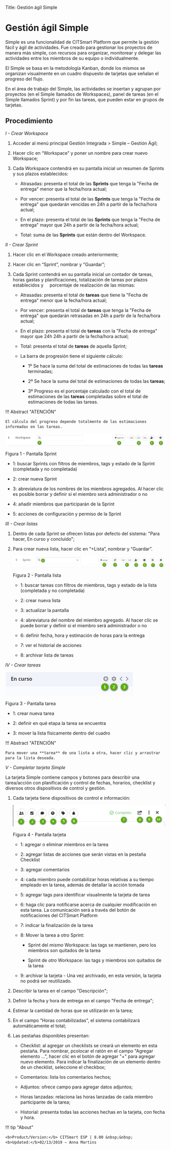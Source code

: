 Title: Gestión ágil Simple

# Gestión ágil Simple


Simple es una funcionalidad de CITSmart Platform que permite la gestión fácil
y ágil de actividades. Fue creado para gestionar los proyectos de manera
más simple, con recursos para organizar, monitorear y delegar las actividades
entre los miembros de su equipo o individualmente.

El Simple se basa en la metodología Kanban, donde los mismos se organizan
visualmente en un cuadro dispuesto de tarjetas que señalan el progreso del flujo.

En el área de trabajo del Simple, las actividades se insertan y agrupan por
proyectos (en el Simple llamados de Workspaces), panel de tareas (en el Simple
llamados Sprint) y por fin las tareas, que pueden estar en grupos de tarjetas.

Procedimiento
------------

*I - Crear Workspace*

1.  Acceder al menú principal Gestión Integrada \>
    Simple – Gestión Ágil;

2.  Hacer clic en “Workspace” y poner un nombre para crear nuevo Workspace;

3.  Cada Workspace contendrá en su pantalla inicial un resumen de Sprints y sus plazos establecidos:

    -   Atrasadas: presenta el total de las **Sprints** que tenga la "Fecha de entrega" menor que la fecha/hora actual;

    -   Por vencer: presenta el total de las **Sprints** que tenga la "Fecha de entrega" que quedarán vencidas en 24h a partir de la fecha/hora actual;

    -   En el plazo: presenta el total de las **Sprints** que tenga la "Fecha de entrega" mayor que 24h a partir de la fecha/hora actual;

    -   Total: suma de las **Sprints** que están dentro del Workspace.


*II - Crear Sprint*

1.  Hacer clic en el Workspace creado anteriormente;

2.  Hacer clic en “Sprint”, nombrar y "Guardar”;

3.  Cada Sprint contendrá en su pantalla inicial un contador de tareas, horas gastas y planificaciones, totalización de tareas por plazos establecidos y
    porcentaje de realización de las mismas:

    -   Atrasadas: presenta el total de **tareas** que tiene la "Fecha de entrega" menor que la fecha/hora actual;

    -   Por vencer: presenta el total de **tareas** que tenga la "Fecha de entrega" que quedarán retrasadas en 24h a partir de la               fecha/hora actual;

    -   En el plazo: presenta el total de **tareas** con la "Fecha de entrega" mayor que 24h
        24h a partir de la fecha/hora actual;

    -   Total: presenta el total de **tareas** de aquella Sprint;

    -   La barra de progresión tiene el siguiente cálculo:

        -   1º Se hace la suma del total de estimaciones de todas las **tareas** terminadas;

        -   2º Se hace la suma del total de estimaciones de todas las **tareas**;

        -   3º Progreso es el porcentaje calculado con el total de estimaciones de las **tareas** completadas sobre el total de                     estimaciones de todas las tareas.

!!! Abstract "ATENCIÓN"

    El cálculo del progreso depende totalmente de las estimaciones informadas en las tareas.


![pantalla sprint](images/figure-1-simple.png)
    
Figura 1 - Pantalla Sprint


   -   1: buscar Sprints con filtros de miembros, tags y estado de la Sprint (completada y no completada)

   -   2: crear nueva Sprint

   -   3: abreviatura de los nombres de los miembros agregados. Al hacer clic es posible borrar y definir si el miembro será administrador o no

   -   4: añadir miembros que participarán de la Sprint

   -   5: acciones de configuración y permiso de la Sprint


*III - Crear listas*

1.  Dentro de cada Sprint se ofrecen listas por defecto del sistema: "Para hacer, En curso y concluido";

2.  Para crear nueva lista, hacer clic en “+Lista”, nombrar y “Guardar”.

    ![pantalla lista](images/figure-2-simple.png)
    
    Figura 2 - Pantalla lista


    -   1: buscar tareas con filtros de miembros, tags y estado de la lista (completada y no completada)

    -   2: crear nueva lista

    -   3: actualizar la pantalla

    -   4: abreviatura del nombre del miembro agregado. Al hacer clic se puede borrar y definir si el miembro será administrador o no

    -   6: definir fecha, hora y estimación de horas para la entrega

    -   7: ver el historial de acciones

    -   8: archivar lista de tareas

*IV - Crear tareas*

   ![pantalla tarea](images/figure-3-simple.png)
    
   Figura 3 - Pantalla tarea


   -   1: crear nueva tarea

   -   2: definir en qué etapa la tarea se encuentra

   -   3: mover la lista físicamente dentro del cuadro

!!! Abstract "ATENCIÓN"

    Para mover una **tarea** de una lista a otra, hacer clic y arrastrar para la lista deseada.

*V - Completar tarjeta Simple*

La tarjeta Simple contiene campos y botones para describir una tarea/acción con
planificación y control de fechas, horarios, checklist y diversos otros
dispositivos de control y gestión.

1.  Cada tarjeta tiene dispositivos de control e información:

     ![pantalla tarjeta](images/figure-4-simple.png)
    
      Figura 4 - Pantalla tarjeta


    -   1: agregar o eliminar miembros en la tarea

    -   2: agregar listas de acciones que serán vistas en la pestaña Checklist

    -   3: agregar comentarios

    -   4: cada miembro puede contabilizar horas relativas a su tiempo empleado en la tarea, además de detallar la acción tomada

    -   5: agregar tags para identificar visualmente la tarjeta de tarea

    -   6: haga clic para notificarse acerca de cualquier modificación en esta tarea. La
    comunicación será a través del botón de notificaciones del CITSmart Platform

    -   7: indicar la finalización de la tarea

    -   8: Mover la tarea a otro Sprint:

        -   Sprint del *mismo* Workspace: las tags se mantienen, pero los miembros son quitados
            de la tarea

        -   Sprint de *otro* Workspace: las tags y miembros son quitados de la tarea

    -   9: archivar la tarjeta - Una vez archivado, en esta versión, la tarjeta no podrá ser reutilizado.

1.  Describir la tarea en el campo "Descripción";

2.  Definir la fecha y hora de entrega en el campo "Fecha de entrega";

3.  Estimar la cantidad de horas que se utilizarán en la tarea;

4.  En el campo "Horas contabilizadas", el sistema contabilizará automáticamente el total;

5.  Las pestañas disponibles presentan:

    -   Checklist: al agregar un checklists se creará un elemento en esta pestaña. Para nombrar, pcolocar el ratón en el campo "Agregar         elemento ...", hacer clic en el botón de agregar "+" para agregar nuevo elemento. Para indicar la finalización de un elemento           dentro de un checklist, seleccione el checkbox;

    -   Comentarios: lista los comentarios hechos;

    -   Adjuntos: ofrece campo para agregar datos adjuntos;

    -   Horas lanzadas: relaciona las horas lanzadas de cada miembro participante de la
    tarea;

    -   Historial: presenta todas las acciones hechas en la tarjeta, con fecha y hora.

!!! tip "About"

    <b>Product/Version:</b> CITSmart ESP | 8.00 &nbsp;&nbsp;
    <b>Updated:</b>02/13/2019 – Anna Martins
